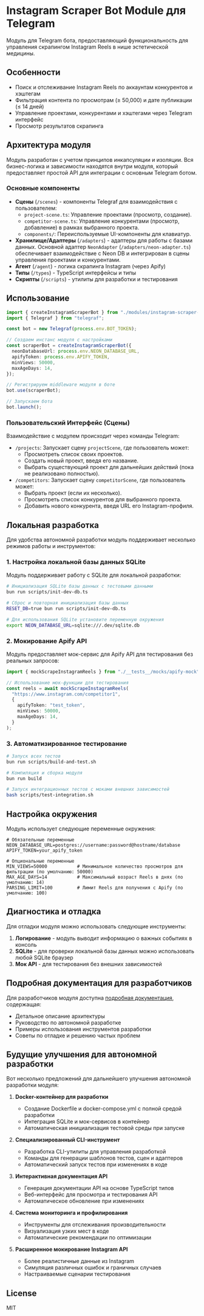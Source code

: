 # Instagram Scraper Bot Module для Telegram

Модуль для Telegram бота, предоставляющий функциональность для управления скрапингом Instagram Reels в нише эстетической медицины.

## Особенности

- Поиск и отслеживание Instagram Reels по аккаунтам конкурентов и хэштегам
- Фильтрация контента по просмотрам (≥ 50,000) и дате публикации (≤ 14 дней)
- Управление проектами, конкурентами и хэштегами через Telegram интерфейс
- Просмотр результатов скрапинга

## Архитектура модуля

Модуль разработан с учетом принципов инкапсуляции и изоляции. Вся бизнес-логика и зависимости находятся внутри модуля, который предоставляет простой API для интеграции с основным Telegram ботом.

### Основные компоненты

- **Сцены** (`/scenes`) - компоненты Telegraf для взаимодействия с пользователем:
  - `project-scene.ts`: Управление проектами (просмотр, создание).
  - `competitor-scene.ts`: Управление конкурентами (просмотр, добавление) в рамках выбранного проекта.
  - `components/`: Переиспользуемые UI-компоненты для клавиатур.
- **Хранилище/Адаптеры** (`/adapters`) - адаптеры для работы с базами данных. Основной адаптер `NeonAdapter` (`/adapters/neon-adapter.ts`) обеспечивает взаимодействие с Neon DB и интегрирован в сцены управления проектами и конкурентами.
- **Агент** (`/agent`) - логика скрапинга Instagram (через Apify)
- **Типы** (`/types`) - TypeScript интерфейсы и типы
- **Скрипты** (`/scripts`) - утилиты для разработки и тестирования

## Использование

```typescript
import { createInstagramScraperBot } from "./modules/instagram-scraper-bot";
import { Telegraf } from "telegraf";

const bot = new Telegraf(process.env.BOT_TOKEN);

// Создаем инстанс модуля с настройками
const scraperBot = createInstagramScraperBot({
  neonDatabaseUrl: process.env.NEON_DATABASE_URL,
  apifyToken: process.env.APIFY_TOKEN,
  minViews: 50000,
  maxAgeDays: 14,
});

// Регистрируем middleware модуля в боте
bot.use(scraperBot);

// Запускаем бота
bot.launch();
```

### Пользовательский Интерфейс (Сцены)

Взаимодействие с модулем происходит через команды Telegram:

- `/projects`: Запускает сцену `projectScene`, где пользователь может:
  - Просмотреть список своих проектов.
  - Создать новый проект, введя его название.
  - Выбрать существующий проект для дальнейших действий (пока не реализовано полностью).
- `/competitors`: Запускает сцену `competitorScene`, где пользователь может:
  - Выбрать проект (если их несколько).
  - Просмотреть список конкурентов для выбранного проекта.
  - Добавить нового конкурента, введя URL его Instagram-профиля.

## Локальная разработка

Для удобства автономной разработки модуль поддерживает несколько режимов работы и инструментов:

### 1. Настройка локальной базы данных SQLite

Модуль поддерживает работу с SQLite для локальной разработки:

```bash
# Инициализация SQLite базы данных с тестовыми данными
bun run scripts/init-dev-db.ts

# Сброс и повторная инициализация базы данных
RESET_DB=true bun run scripts/init-dev-db.ts

# Для использования SQLite установите переменную окружения
export NEON_DATABASE_URL=sqlite:///.dev/sqlite.db
```

### 2. Мокирование Apify API

Модуль предоставляет мок-сервис для Apify API для тестирования без реальных запросов:

```typescript
import { mockScrapeInstagramReels } from "./__tests__/mocks/apify-mock";

// Использование мок-функции для тестирования
const reels = await mockScrapeInstagramReels(
  "https://www.instagram.com/competitor1",
  {
    apifyToken: "test_token",
    minViews: 50000,
    maxAgeDays: 14,
  }
);
```

### 3. Автоматизированное тестирование

```bash
# Запуск всех тестов
bun run scripts/build-and-test.sh

# Компиляция и сборка модуля
bun run build

# Запуск интеграционных тестов с моками внешних зависимостей
bash scripts/test-integration.sh
```

## Настройка окружения

Модуль использует следующие переменные окружения:

```env
# Обязательные переменные
NEON_DATABASE_URL=postgres://username:password@hostname/database
APIFY_TOKEN=your_apify_token

# Опциональные переменные
MIN_VIEWS=50000           # Минимальное количество просмотров для фильтрации (по умолчанию: 50000)
MAX_AGE_DAYS=14           # Максимальный возраст Reels в днях (по умолчанию: 14)
PARSING_LIMIT=100         # Лимит Reels для получения с Apify (по умолчанию: 100)
```

## Диагностика и отладка

Для отладки модуля можно использовать следующие инструменты:

1. **Логирование** - модуль выводит информацию о важных событиях в консоль
2. **SQLite** - для проверки локальной базы данных можно использовать любой SQLite браузер
3. **Мок API** - для тестирования без внешних зависимостей

## Подробная документация для разработчиков

Для разработчиков модуля доступна [подробная документация](./DEVELOPMENT.md), содержащая:

- Детальное описание архитектуры
- Руководство по автономной разработке
- Примеры использования инструментов разработки
- Советы по отладке и решению частых проблем

## Будущие улучшения для автономной разработки

Вот несколько предложений для дальнейшего улучшения автономной разработки модуля:

1. **Docker-контейнер для разработки**

   - Создание Dockerfile и docker-compose.yml с полной средой разработки
   - Интеграция SQLite и мок-сервисов в контейнер
   - Автоматическая инициализация тестовой среды при запуске

2. **Специализированный CLI-инструмент**

   - Разработка CLI-утилиты для управления разработкой
   - Команды для генерации шаблонов тестов, сцен и адаптеров
   - Автоматический запуск тестов при изменениях в коде

3. **Интерактивная документация API**

   - Генерация документации API на основе TypeScript типов
   - Веб-интерфейс для просмотра и тестирования API
   - Автоматическое обновление при изменениях

4. **Система мониторинга и профилирования**

   - Инструменты для отслеживания производительности
   - Визуализация узких мест в коде
   - Автоматические рекомендации по оптимизации

5. **Расширенное мокирование Instagram API**
   - Более реалистичные данные из Instagram
   - Симуляция различных ошибок и граничных случаев
   - Настраиваемые сценарии тестирования

## License

MIT
